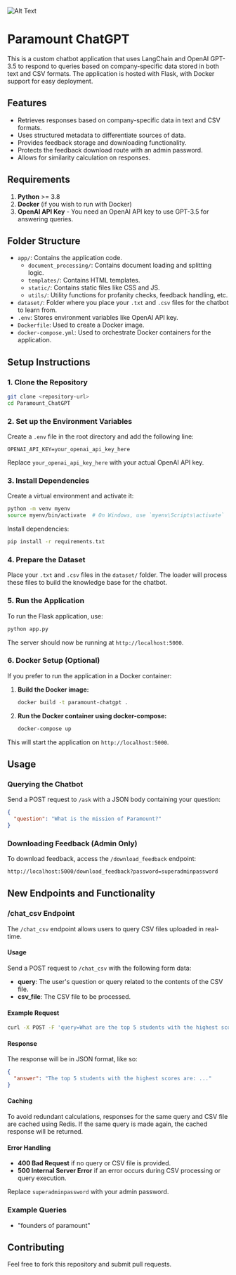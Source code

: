 
![Alt Text](https://drive.google.com/uc?id=1wlRgYjZleQmdJvUhR4ePZn1vaKGSifWh)


# Paramount ChatGPT

This is a custom chatbot application that uses LangChain and OpenAI GPT-3.5 to respond to queries based on company-specific data stored in both text and CSV formats. The application is hosted with Flask, with Docker support for easy deployment.

## Features

- Retrieves responses based on company-specific data in text and CSV formats.
- Uses structured metadata to differentiate sources of data.
- Provides feedback storage and downloading functionality.
- Protects the feedback download route with an admin password.
- Allows for similarity calculation on responses.

## Requirements

1. **Python** >= 3.8
2. **Docker** (if you wish to run with Docker)
3. **OpenAI API Key** - You need an OpenAI API key to use GPT-3.5 for answering queries.

## Folder Structure

- `app/`: Contains the application code.
  - `document_processing/`: Contains document loading and splitting logic.
  - `templates/`: Contains HTML templates.
  - `static/`: Contains static files like CSS and JS.
  - `utils/`: Utility functions for profanity checks, feedback handling, etc.
- `dataset/`: Folder where you place your `.txt` and `.csv` files for the chatbot to learn from.
- `.env`: Stores environment variables like OpenAI API key.
- `Dockerfile`: Used to create a Docker image.
- `docker-compose.yml`: Used to orchestrate Docker containers for the application.

## Setup Instructions

### 1. Clone the Repository

```bash
git clone <repository-url>
cd Paramount_ChatGPT
```

### 2. Set up the Environment Variables

Create a `.env` file in the root directory and add the following line:

```plaintext
OPENAI_API_KEY=your_openai_api_key_here
```

Replace `your_openai_api_key_here` with your actual OpenAI API key.

### 3. Install Dependencies

Create a virtual environment and activate it:

```bash
python -m venv myenv
source myenv/bin/activate  # On Windows, use `myenv\Scripts\activate`
```

Install dependencies:

```bash
pip install -r requirements.txt
```

### 4. Prepare the Dataset

Place your `.txt` and `.csv` files in the `dataset/` folder. The loader will process these files to build the knowledge base for the chatbot.

### 5. Run the Application

To run the Flask application, use:

```bash
python app.py
```

The server should now be running at `http://localhost:5000`.

### 6. Docker Setup (Optional)

If you prefer to run the application in a Docker container:

1. **Build the Docker image:**

   ```bash
   docker build -t paramount-chatgpt .
   ```

2. **Run the Docker container using docker-compose:**

   ```bash
   docker-compose up
   ```

This will start the application on `http://localhost:5000`.

## Usage

### Querying the Chatbot

Send a POST request to `/ask` with a JSON body containing your question:

```json
{
  "question": "What is the mission of Paramount?"
}
```

### Downloading Feedback (Admin Only)

To download feedback, access the `/download_feedback` endpoint:

```bash
http://localhost:5000/download_feedback?password=superadminpassword
```


## New Endpoints and Functionality

### **/chat_csv Endpoint**

The `/chat_csv` endpoint allows users to query CSV files uploaded in real-time.

#### **Usage**

Send a POST request to `/chat_csv` with the following form data:

- **query**: The user's question or query related to the contents of the CSV file.
- **csv_file**: The CSV file to be processed.

#### **Example Request**

```bash
curl -X POST -F 'query=What are the top 5 students with the highest scores?' -F 'csv_file=@path/to/your/file.csv' http://localhost:5000/chat_csv
```

#### **Response**
The response will be in JSON format, like so:

```json
{
  "answer": "The top 5 students with the highest scores are: ..."
}
```

#### **Caching**
To avoid redundant calculations, responses for the same query and CSV file are cached using Redis. If the same query is made again, the cached response will be returned.

#### **Error Handling**
- **400 Bad Request** if no query or CSV file is provided.
- **500 Internal Server Error** if an error occurs during CSV processing or query execution.



Replace `superadminpassword` with your admin password.

### Example Queries

- "founders of paramount"

## Contributing

Feel free to fork this repository and submit pull requests.
